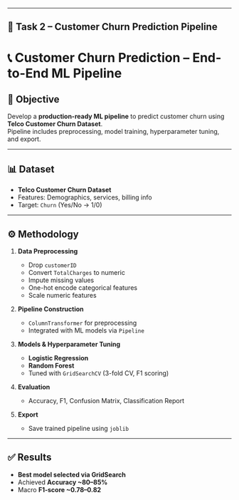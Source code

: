 
---

## 📌 **Task 2 – Customer Churn Prediction Pipeline**

# 📞 Customer Churn Prediction – End-to-End ML Pipeline

## 📍 Objective
Develop a **production-ready ML pipeline** to predict customer churn using **Telco Customer Churn Dataset**.  
Pipeline includes preprocessing, model training, hyperparameter tuning, and export.

---

## 📊 Dataset
- **Telco Customer Churn Dataset**  
- Features: Demographics, services, billing info  
- Target: `Churn` (Yes/No → 1/0)

---

## ⚙️ Methodology
1. **Data Preprocessing**
   - Drop `customerID`  
   - Convert `TotalCharges` to numeric  
   - Impute missing values  
   - One-hot encode categorical features  
   - Scale numeric features  

2. **Pipeline Construction**
   - `ColumnTransformer` for preprocessing  
   - Integrated with ML models via `Pipeline`  

3. **Models & Hyperparameter Tuning**
   - **Logistic Regression**  
   - **Random Forest**  
   - Tuned with `GridSearchCV` (3-fold CV, F1 scoring)  

4. **Evaluation**
   - Accuracy, F1, Confusion Matrix, Classification Report  

5. **Export**
   - Save trained pipeline using `joblib`  

---

## ✅ Results
- **Best model selected via GridSearch**  
- Achieved **Accuracy ~80–85%**  
- Macro **F1-score ~0.78–0.82**  
